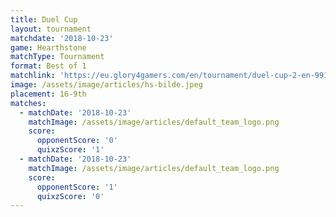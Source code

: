 ```yaml
---
title: Duel Cup
layout: tournament
matchdate: '2018-10-23'
game: Hearthstone
matchType: Tournament
format: Best of 1
matchlink: 'https://eu.glory4gamers.com/en/tournament/duel-cup-2-en-99101/infos'
image: /assets/image/articles/hs-bilde.jpeg
placement: 16-9th
matches:
  - matchDate: '2018-10-23'
    matchImage: /assets/image/articles/default_team_logo.png
    score:
      opponentScore: '0'
      quixzScore: '1'
  - matchDate: '2018-10-23'
    matchImage: /assets/image/articles/default_team_logo.png
    score:
      opponentScore: '1'
      quixzScore: '0'
---
```


